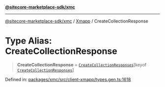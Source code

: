 [**@sitecore-marketplace-sdk/xmc**](../../../../README.md)

***

[@sitecore-marketplace-sdk/xmc](../../../../README.md) / [Xmapp](../README.md) / CreateCollectionResponse

# Type Alias: CreateCollectionResponse

> **CreateCollectionResponse** = [`CreateCollectionResponses`](CreateCollectionResponses.md)\[keyof [`CreateCollectionResponses`](CreateCollectionResponses.md)\]

Defined in: [packages/xmc/src/client-xmapp/types.gen.ts:1618](https://github.com/Sitecore/marketplace-sdk/blob/e3ec55ede335ad59ac5875d32f0d68c50e7bc899/packages/xmc/src/client-xmapp/types.gen.ts#L1618)
